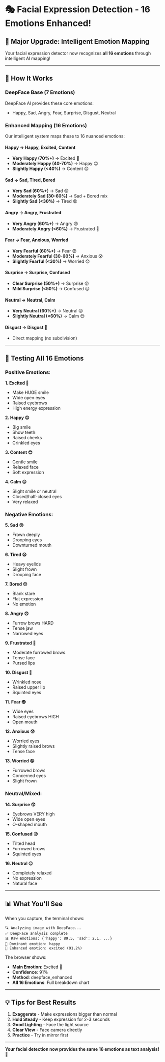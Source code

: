 # 🎭 Facial Expression Detection - 16 Emotions Enhanced!

## 🎉 Major Upgrade: Intelligent Emotion Mapping

Your facial expression detector now recognizes **all 16 emotions** through intelligent AI mapping!

---

## 🧠 How It Works

### **DeepFace Base (7 Emotions)**
DeepFace AI provides these core emotions:
- Happy, Sad, Angry, Fear, Surprise, Disgust, Neutral

### **Enhanced Mapping (16 Emotions)**
Our intelligent system maps these to 16 nuanced emotions:

#### **Happy → Happy, Excited, Content**
- **Very Happy (70%+)** → Excited 🤩
- **Moderately Happy (40-70%)** → Happy 😊
- **Slightly Happy (<40%)** → Content 😊

#### **Sad → Sad, Tired, Bored**
- **Very Sad (60%+)** → Sad 😢
- **Moderately Sad (30-60%)** → Sad + Bored mix
- **Slightly Sad (<30%)** → Tired 😫

#### **Angry → Angry, Frustrated**
- **Very Angry (60%+)** → Angry 😠
- **Moderately Angry (<60%)** → Frustrated 😤

#### **Fear → Fear, Anxious, Worried**
- **Very Fearful (60%+)** → Fear 😨
- **Moderately Fearful (30-60%)** → Anxious 😰
- **Slightly Fearful (<30%)** → Worried 😟

#### **Surprise → Surprise, Confused**
- **Clear Surprise (50%+)** → Surprise 😲
- **Mild Surprise (<50%)** → Confused 😕

#### **Neutral → Neutral, Calm**
- **Very Neutral (60%+)** → Neutral 😐
- **Slightly Neutral (<60%)** → Calm 😌

#### **Disgust → Disgust** 🤢
- Direct mapping (no subdivision)

---

## 🎯 Testing All 16 Emotions

### **Positive Emotions:**

**1. Excited 🤩**
- Make HUGE smile
- Wide open eyes
- Raised eyebrows
- High energy expression

**2. Happy 😊**
- Big smile
- Show teeth
- Raised cheeks
- Crinkled eyes

**3. Content 😊**
- Gentle smile
- Relaxed face
- Soft expression

**4. Calm 😌**
- Slight smile or neutral
- Closed/half-closed eyes
- Very relaxed

### **Negative Emotions:**

**5. Sad 😢**
- Frown deeply
- Drooping eyes
- Downturned mouth

**6. Tired 😫**
- Heavy eyelids
- Slight frown
- Drooping face

**7. Bored 😑**
- Blank stare
- Flat expression
- No emotion

**8. Angry 😠**
- Furrow brows HARD
- Tense jaw
- Narrowed eyes

**9. Frustrated 😤**
- Moderate furrowed brows
- Tense face
- Pursed lips

**10. Disgust 🤢**
- Wrinkled nose
- Raised upper lip
- Squinted eyes

**11. Fear 😨**
- Wide eyes
- Raised eyebrows HIGH
- Open mouth

**12. Anxious 😰**
- Worried eyes
- Slightly raised brows
- Tense face

**13. Worried 😟**
- Furrowed brows
- Concerned eyes
- Slight frown

### **Neutral/Mixed:**

**14. Surprise 😲**
- Eyebrows VERY high
- Wide open eyes
- O-shaped mouth

**15. Confused 😕**
- Tilted head
- Furrowed brows
- Squinted eyes

**16. Neutral 😐**
- Completely relaxed
- No expression
- Natural face

---

## 📊 What You'll See

When you capture, the terminal shows:
```
🔍 Analyzing image with DeepFace...
✅ DeepFace analysis complete
📊 Raw emotions: {'happy': 89.5, 'sad': 2.1, ...}
🎯 Dominant emotion: happy
🎨 Enhanced emotion: excited (91.2%)
```

The browser shows:
- **Main Emotion**: Excited 🤩
- **Confidence**: 91%
- **Method**: deepface_enhanced
- **All 16 Emotions**: Full breakdown chart

---

## 💡 Tips for Best Results

1. **Exaggerate** - Make expressions bigger than normal
2. **Hold Steady** - Keep expression for 2-3 seconds
3. **Good Lighting** - Face the light source
4. **Clear View** - Face camera directly
5. **Practice** - Try in mirror first

---

**Your facial detection now provides the same 16 emotions as text analysis!** 🎉
